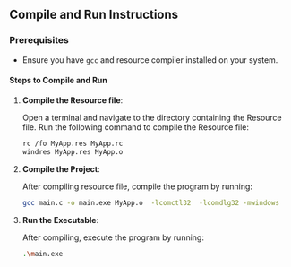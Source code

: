## Compile and Run Instructions

### Prerequisites

- Ensure you have  `gcc` and resource compiler installed on your system.

  
#### Steps to Compile and Run
1. **Compile the Resource file**:

   Open a terminal and navigate to the directory containing the Resource file. Run the following command to compile the Resource file:
   ```sh
   rc /fo MyApp.res MyApp.rc
   windres MyApp.res MyApp.o
2. **Compile the Project**:

   After compiling resource file, compile the program by running:
   ```sh
   gcc main.c -o main.exe MyApp.o  -lcomctl32  -lcomdlg32 -mwindows
3. **Run the Executable**:

    After compiling, execute the program by running:
   ```sh
   .\main.exe
   
